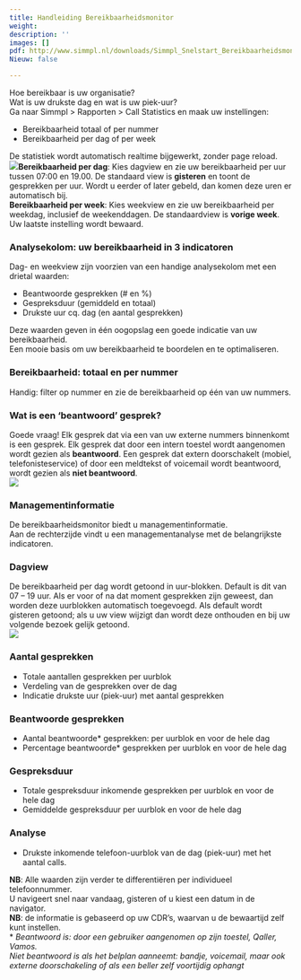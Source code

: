 ```yaml
---
title: Handleiding Bereikbaarheidsmonitor
weight: 
description: ''
images: []
pdf: http://www.simmpl.nl/downloads/Simmpl_Snelstart_Bereikbaarheidsmonitor.pdf
Nieuw: false

---
```

Hoe bereikbaar is uw organisatie?   
Wat is uw drukste dag en wat is uw piek-uur?   
Ga naar Simmpl > Rapporten > Call Statistics en maak uw instellingen:

* Bereikbaarheid totaal of per nummer
* Bereikbaarheid per dag of per week

De statistiek wordt automatisch realtime bijgewerkt, zonder page reload.  
![](https://res.cloudinary.com/callvoip/image/upload/v1565358260/features-18_te6yrl.png)**Bereikbaarheid per dag**: Kies dagview en zie uw bereikbaarheid per uur tussen 07:00 en 19.00. De standaard view is **gisteren** en toont de gesprekken per uur. Wordt u eerder of later gebeld, dan komen deze uren er automatisch bij.  
**Bereikbaarheid per week**: Kies weekview en zie uw bereikbaarheid per weekdag, inclusief de weekenddagen. De standaardview is **vorige week**. Uw laatste instelling wordt bewaard.

<h3>Analysekolom: uw bereikbaarheid in 3 indicatoren</h3>

Dag- en weekview zijn voorzien van een handige analysekolom met een drietal waarden:

* Beantwoorde gesprekken (# en %)
* Gespreksduur (gemiddeld en totaal)
* Drukste uur cq. dag (en aantal gesprekken)

Deze waarden geven in één oogopslag een goede indicatie van uw bereikbaarheid.   
Een mooie basis om uw bereikbaarheid te boordelen en te optimaliseren.

<h3>Bereikbaarheid: totaal en per nummer</h3>

Handig: filter op nummer en zie de bereikbaarheid op één van uw nummers.

<h3>Wat is een ‘beantwoord’ gesprek?</h3>

Goede vraag! Elk gesprek dat via een van uw externe nummers binnenkomt is een gesprek. Elk gesprek dat door een intern toestel wordt aangenomen wordt gezien als **beantwoord**. Een gesprek dat extern doorschakelt (mobiel, telefonisteservice) of door een meldtekst of voicemail wordt beantwoord, wordt gezien als **niet beantwoord**.  
![](https://res.cloudinary.com/callvoip/image/upload/v1565358549/features-19_aqlowc.png)

<h3>Managementinformatie</h3>

De bereikbaarheidsmonitor biedt u managementinformatie.   
Aan de rechterzijde vindt u een managementanalyse met de belangrijkste indicatoren.

<h3>Dagview</h3>

De bereikbaarheid per dag wordt getoond in uur-blokken. Default is dit van 07 – 19 uur. Als er voor of na dat moment gesprekken zijn geweest, dan worden deze uurblokken automatisch toegevoegd. Als default wordt gisteren getoond; als u uw view wijzigt dan wordt deze onthouden en bij uw volgende bezoek gelijk getoond.  
![](https://res.cloudinary.com/callvoip/image/upload/v1565359076/features-21_azwi5i.png)

<h3>Aantal gesprekken</h3>

* Totale aantallen gesprekken per uurblok
* Verdeling van de gesprekken over de dag
* Indicatie drukste uur (piek-uur) met aantal gesprekken

<h3>Beantwoorde gesprekken</h3>

* Aantal beantwoorde* gesprekken: per uurblok en voor de hele dag
* Percentage beantwoorde* gesprekken per uurblok en voor de hele dag

<h3>Gespreksduur</h3>

* Totale gespreksduur inkomende gesprekken per uurblok en voor de hele dag
* Gemiddelde gespreksduur per uurblok en voor de hele dag

<h3>Analyse</h3>

* Drukste inkomende telefoon-uurblok van de dag (piek-uur) met het aantal calls.

**NB**: Alle waarden zijn verder te differentiëren per individueel telefoonnummer.   
U navigeert snel naar vandaag, gisteren of u kiest een datum in de navigator.  
**NB**: de informatie is gebaseerd op uw CDR’s, waarvan u de bewaartijd zelf kunt instellen.  
\* _Beantwoord is: door een gebruiker aangenomen op zijn toestel, Qaller, Vamos.   
Niet beantwoord is als het belplan aanneemt: bandje, voicemail, maar ook externe doorschakeling of als een beller zelf voortijdig ophangt_
